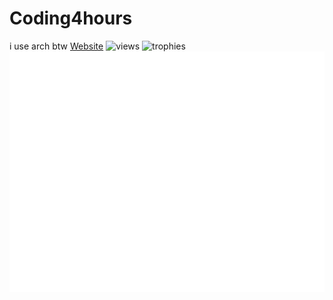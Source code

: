 <!--# HORRAY MY GITHUB ACTIONS ARE BACK!!!! 8/24/2024 9:55 AM PST-->
# Coding4hours

i use arch btw
[Website](https://coding4hours.is-a.dev)
![views](https://komarev.com/ghpvc/?username=Coding4Hours)
![trophies](https://github-profile-trophy.vercel.app/?username=coding4hours&no-frame=true&row=1&&margin-w=20&no-bg=true)
![metrics](/github-metrics.svg)

